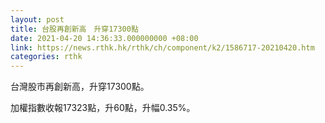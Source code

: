 ```yaml
---
layout: post
title: 台股再創新高　升穿17300點
date: 2021-04-20 14:36:33.000000000 +08:00
link: https://news.rthk.hk/rthk/ch/component/k2/1586717-20210420.htm
categories: rthk
---
```


台灣股市再創新高，升穿17300點。

加權指數收報17323點，升60點，升幅0.35%。

